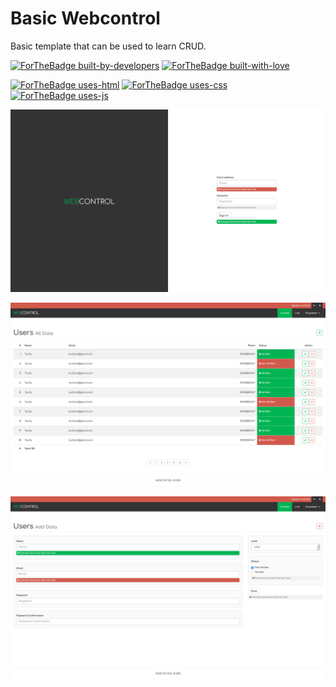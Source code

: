 # Basic Webcontrol

Basic template that can be used to learn CRUD.

[![ForTheBadge built-by-developers](http://ForTheBadge.com/images/badges/built-by-developers.svg)](https://github.com/webcontrol-tech/) [![ForTheBadge built-with-love](http://ForTheBadge.com/images/badges/built-with-love.svg)](https://github.com/webcontrol-tech/)

[![ForTheBadge uses-html](http://ForTheBadge.com/images/badges/uses-html.svg)](https://github.com/webcontrol-tech/) [![ForTheBadge uses-css](http://ForTheBadge.com/images/badges/uses-css.svg)](https://getbootstrap.com/docs/3.3/) [![ForTheBadge uses-js](http://ForTheBadge.com/images/badges/uses-js.svg)](http://jquery.com/)

![Alt text](1.%20Login.png?raw=true "Login Page")

![Alt text](2.%20Table.png?raw=true "Table Page")

![Alt text](3.%20Form.png?raw=true "Form Page")
